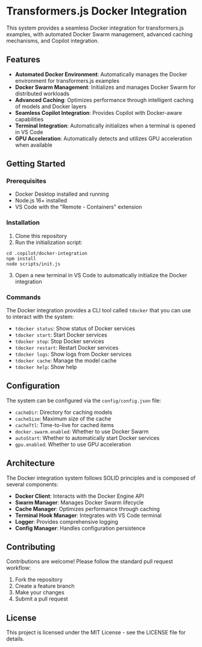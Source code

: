 # Transformers.js Docker Integration

This system provides a seamless Docker integration for transformers.js examples, with automated Docker Swarm management, advanced caching mechanisms, and Copilot integration.

## Features

- **Automated Docker Environment**: Automatically manages the Docker environment for transformers.js examples
- **Docker Swarm Management**: Initializes and manages Docker Swarm for distributed workloads
- **Advanced Caching**: Optimizes performance through intelligent caching of models and Docker layers
- **Seamless Copilot Integration**: Provides Copilot with Docker-aware capabilities
- **Terminal Integration**: Automatically initializes when a terminal is opened in VS Code
- **GPU Acceleration**: Automatically detects and utilizes GPU acceleration when available

## Getting Started

### Prerequisites

- Docker Desktop installed and running
- Node.js 16+ installed
- VS Code with the "Remote - Containers" extension

### Installation

1. Clone this repository
2. Run the initialization script:

```
cd .copilot/docker-integration
npm install
node scripts/init.js
```

3. Open a new terminal in VS Code to automatically initialize the Docker integration

### Commands

The Docker integration provides a CLI tool called `tdocker` that you can use to interact with the system:

- `tdocker status`: Show status of Docker services
- `tdocker start`: Start Docker services
- `tdocker stop`: Stop Docker services
- `tdocker restart`: Restart Docker services
- `tdocker logs`: Show logs from Docker services
- `tdocker cache`: Manage the model cache
- `tdocker help`: Show help

## Configuration

The system can be configured via the `config/config.json` file:

- `cacheDir`: Directory for caching models
- `cacheSize`: Maximum size of the cache
- `cacheTtl`: Time-to-live for cached items
- `docker.swarm.enabled`: Whether to use Docker Swarm
- `autoStart`: Whether to automatically start Docker services
- `gpu.enabled`: Whether to use GPU acceleration

## Architecture

The Docker integration system follows SOLID principles and is composed of several components:

- **Docker Client**: Interacts with the Docker Engine API
- **Swarm Manager**: Manages Docker Swarm lifecycle
- **Cache Manager**: Optimizes performance through caching
- **Terminal Hook Manager**: Integrates with VS Code terminal
- **Logger**: Provides comprehensive logging
- **Config Manager**: Handles configuration persistence

## Contributing

Contributions are welcome! Please follow the standard pull request workflow:

1. Fork the repository
2. Create a feature branch
3. Make your changes
4. Submit a pull request

## License

This project is licensed under the MIT License - see the LICENSE file for details.
